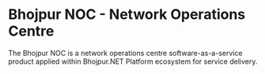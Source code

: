 # Bhojpur NOC - Network Operations Centre

The Bhojpur NOC is a network operations centre software-as-a-service product applied within Bhojpur.NET Platform ecosystem for service delivery.
